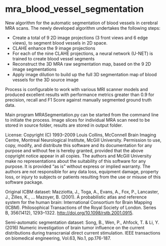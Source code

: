 # mra_blood_vessel_segmentation
New algorithm for the automatic segmentation of blood vessels in cerebral MRA scans.
The newly developed algorithm undertakes the following steps:
- Create a total of 9 2D image projections (3 front views and 6 edge views), to segment blood vessels in 2D space.
- CLAHE enhance the 9 image projections
- For each of the nine CLAHE projections, a neural network (U-NET) is trained to create blood vessel segments
- Reconstruct the 3D MRA raw segmentation map, based on the 9 2D image segmentations
- Apply image dilution to build up the full 3D segmentation map of blood vessels for the 3D source image

Process is configurable to work with various MRI scanner models and produced excellent results with performance metrics greater than 0.9 for precision, recall and F1 Score against manually segmented ground truth data.

Main program MRASegmentation.py can be started from the command line to initiate the process. Image slices for individual MRA scan need to be stored in source folder, results are stored in output folder.

License:
Copyright (C) 1993–2009 Louis Collins, McConnell Brain Imaging Centre, Montreal Neurological Institute, McGill University. Permission to use, copy, modify, and distribute this software and its documentation for any purpose and without fee is hereby granted, provided that the above copyright notice appear in all copies. The authors and McGill University make no representations about the suitability of this software for any purpose. It is provided “as is” without express or implied warranty. The authors are not responsible for any data loss, equipment damage, property loss, or injury to subjects or patients resulting from the use or misuse of this software package.

Original ICBM dataset:
Mazziotta, J., Toga, A., Evans, A., Fox, P., Lancaster, J., Zilles, K., … Mazoyer, B. (2001). A probabilistic atlas and reference system for the human brain: International Consortium for Brain Mapping (ICBM). Philosophical Transactions of the Royal Society of London. Series B, 356(1412), 1293–1322. http://doi.org/10.1098/rstb.2001.0915.

Semi-automatic segmentation dataset:
Song, B., Wen, P., Ahfock, T. & Li, Y. (2016) Numeric investigation of brain tumor influence on the current distributions during transcranial direct current stimulation. IEEE transactions on biomedical engineering, Vol.63, No.1, pp.176-187.
